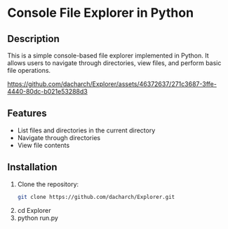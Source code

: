 # Console File Explorer in Python

## Description
This is a simple console-based file explorer implemented in Python. It allows users to navigate through directories, view files, and perform basic file operations.



https://github.com/dacharch/Explorer/assets/46372637/271c3687-3ffe-4440-80dc-b021e53288d3



## Features
- List files and directories in the current directory
- Navigate through directories
- View file contents

## Installation
1. Clone the repository:
   ```bash
   git clone https://github.com/dacharch/Explorer.git
2. cd Explorer
3. python run.py

